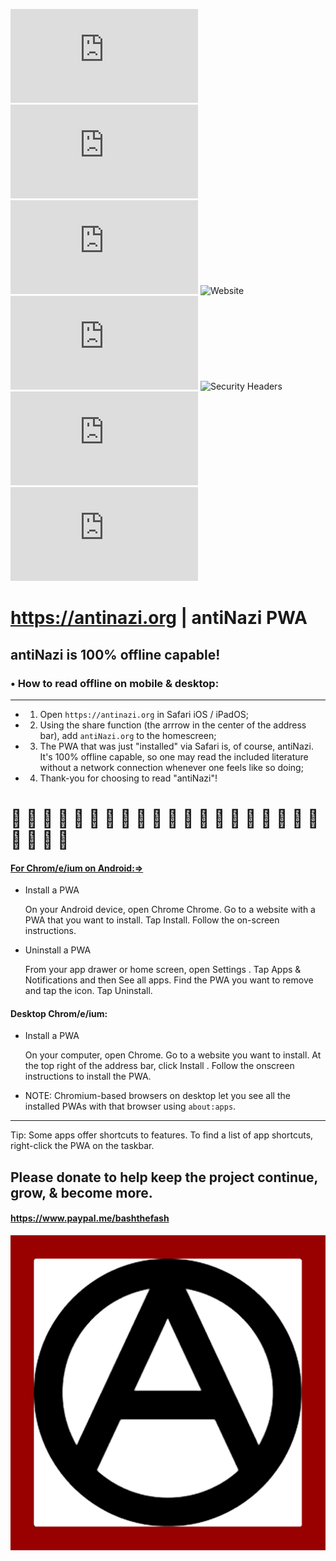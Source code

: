 ![GitHub code size in bytes](https://img.shields.io/github/languages/code-size/FuckNazis/antiNazi.org?color=%23990000&label=code&logo=git&logoColor=%23990000&style=flat-square) ![Security Headers (Don't follow redirects)](https://img.shields.io/hsts/preload/antinazi.org?color=purple&label=HSTS&logo=google&logoColor=purple&style=flat-square) ![GitHub top language](https://img.shields.io/github/languages/top/FuckNazis/antiNazi.org?color=white&style=plastic) ![Website](https://img.shields.io/website?color=hotpink&label=site%20is&logo=debian&logoColor=hotpink&url=https%3A%2F%2Fantinazi.org) ![GitHub commit activity](https://img.shields.io/github/commit-activity/m/FuckNazis/antiNazi.org?color=orange&logo=github&logoColor=orange&style=plastic) ![Security Headers](https://img.shields.io/security-headers?style=flat-square&url=https%3A%2F%2Fantinazi.org) ![Mozilla HTTP Observatory Grade](https://img.shields.io/mozilla-observatory/grade-score/antinazi.org?color=white&logo=mozilla&publish&style=plastic) ![GitHub](https://img.shields.io/github/license/FuckNazis/antiNazi.org?color=darkblue&label=%20&logo=gnu&logoColor=white&style=plastic)

# https://antinazi.org | antiNazi PWA

## **antiNazi** is 100% offline capable!

### • How to read offline on mobile & desktop:

---

- 1. Open `https://antinazi.org` in Safari iOS / iPadOS;

- 2. Using the share function (the arrrow in the center of the address bar), add `antiNazi.org` to the homescreen;

- 3. The PWA that was just "installed" via Safari is, of course, antiNazi. It's 100% offline capable, so one may read the included literature without a network connection whenever one feels like so doing;

- 4. Thank-you for choosing to read "antiNazi"!

# 💓 💓 💓 🏴 🏴 🏴 💓 💓 💓 🏴 🏴 🏴 💓 💓 💓 🏴 🏴 🏴 💓 💓 💓 🏴 🏴 🏴

#### [For Chrom/e/ium on Android:=>](https://support.google.com/chrome/answer/9658361)

- Install a PWA

  On your Android device, open Chrome Chrome. Go to a website with a PWA that you want to install. Tap Install. Follow the on-screen instructions.

- Uninstall a PWA

  From your app drawer or home screen, open Settings . Tap Apps & Notifications and then See all apps. Find the PWA you want to remove and tap the icon. Tap Uninstall.

#### Desktop Chrom/e/ium:

- Install a PWA

  On your computer, open Chrome. Go to a website you want to install. At the top right of the address bar, click Install . Follow the onscreen instructions to install the PWA.

- NOTE: Chromium-based browsers on desktop let you see all the installed PWAs with that browser using `about:apps`.

---

Tip: Some apps offer shortcuts to features. To find a list of app shortcuts, right-click the PWA on the taskbar.

## Please donate to help keep the project continue, grow, & become more.

#### https://www.paypal.me/bashthefash

![](https://raw.githubusercontent.com/FuckNazis/fucknazis/master/social/1024.png)
